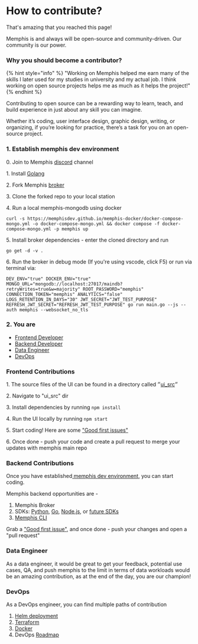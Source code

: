 # How to contribute?

That's amazing that you reached this page!

Memphis is and always will be open-source and community-driven. Our community is our power.

### Why you should become a contributor?

{% hint style="info" %}
"Working on Memphis helped me earn many of the skills I later used for my studies in university and my actual job. I think working on open source projects helps me as much as it helps the project!"
{% endhint %}

Contributing to open source can be a rewarding way to learn, teach, and build experience in just about any skill you can imagine.

Whether it’s coding, user interface design, graphic design, writing, or organizing, if you’re looking for practice, there’s a task for you on an open-source project.

### 1. Establish memphis dev environment

&#x20; 0\. Join to Memphis [discord](https://discord.gg/WZpysvAeTf) channel

&#x20; 1\. Install [Golang](https://go.dev/doc/install)

&#x20; 2\. Fork Memphis [broker](https://github.com/memphisdev/memphis-broker)

&#x20; 3\. Clone the forked repo to your local station

&#x20; 4\. Run a local memphis-mongodb using docker

```
curl -s https://memphisdev.github.io/memphis-docker/docker-compose-mongo.yml -o docker-compose-mongo.yml && docker compose -f docker-compose-mongo.yml -p memphis up
```

&#x20; 5\. Install broker dependencies - enter the cloned directory and run

```
go get -d -v .
```

&#x20; 6\. Run the broker in debug mode (If you're using vscode, click F5) or run via terminal via:

```
DEV_ENV="true" DOCKER_ENV="true" MONGO_URL="mongodb://localhost:27017/maindb?retryWrites=true&w=majority" ROOT_PASSWORD="memphis" CONNECTION_TOKEN="memphis" ANALYTICS="false" LOGS_RETENTION_IN_DAYS="30" JWT_SECRET="JWT_TEST_PURPOSE" REFRESH_JWT_SECRET="REFRESH_JWT_TEST_PURPOSE" go run main.go --js --auth memphis --websocket_no_tls
```

### 2. You are

* [Frontend Developer](how-to-contribute.md#frontend-contributions)
* [Backend Developer](how-to-contribute.md#backend-contributions)
* [Data Engineer](how-to-contribute.md#data-engineer)
* [DevOps](how-to-contribute.md#devops)

### Frontend Contributions

&#x20; 1\. The source files of the UI can be found in a directory called ״[ui\_src](https://github.com/memphisdev/memphis-broker/tree/master/ui\_src)״

&#x20; 2\. Navigate to "ui\_src" dir

&#x20; 3\. Install dependencies by running `npm install`

&#x20; 4\. Run the UI locally by running `npm start`

&#x20; 5\. Start coding! Here are some ["Good first issues"](https://github.com/memphisdev/memphis-broker/issues?q=is%3Aissue+is%3Aopen+label%3A%22good+first+issue%22)

&#x20; 6\. Once done - push your code and create a pull request to merge your updates with memphis main repo

### Backend Contributions

Once you have established[ memphis dev environment](how-to-contribute.md#1.-establish-memphis-dev-environment), you can start coding.

Memphis backend opportunities are -&#x20;

1. Memphis Broker
2. SDKs: [Python](https://github.com/memphisdev/memphis.py), [Go](https://github.com/memphisdev/memphis.go), [Node.js](https://github.com/memphisdev/memphis.js), or [future SDKs](https://github.com/orgs/memphisdev/projects/2/views/1?filterQuery=label%3A%22epic%3A+sdk%22)
3. [Memphis CLI](https://github.com/memphisdev/memphis-cli)

Grab a ["Good first issue"](https://github.com/memphisdev/memphis-broker/issues?q=is%3Aissue+is%3Aopen+label%3A%22good+first+issue%22), and once done - push your changes and open a "pull request"

### Data Engineer

As a data engineer, it would be great to get your feedback, potential use cases, QA, and push memphis to the limit in terms of data workloads would be an amazing contribution, as at the end of the day, you are our champion!

### DevOps

As a DevOps engineer, you can find multiple paths of contribution

1. [Helm deployment](https://github.com/memphisdev/memphis-k8s)
2. [Terraform](https://github.com/memphisdev/memphis-terraform)&#x20;
3. [Docker](https://github.com/memphisdev/memphis-docker)
4. DevOps [Roadmap](https://github.com/orgs/memphisdev/projects/2/views/1?filterQuery=label%3A%22epic%3A+deployment%22)
